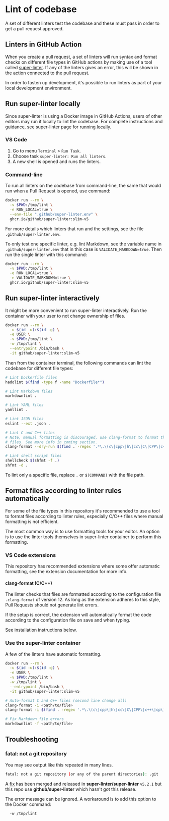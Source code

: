 # Lint of codebase

A set of different linters test the codebase and these must pass in order to
get a pull request approved.

## Linters in GitHub Action

When you create a pull request, a set of linters will run syntax and format
checks on different file types in GitHub actions by making use of a tool called
[super-linter](https://github.com/github/super-linter). If any of the linters
gives an error, this will be shown in the action connected to the pull request.

In order to fasten up development, it's possible to run linters as part of your
local development environment.

## Run super-linter locally

Since super-linter is using a Docker image in GitHub Actions, users of other
editors may run it locally to lint the codebase. For complete instructions and
guidance, see super-linter page for [running
locally](https://github.com/github/super-linter/blob/main/docs/run-linter-locally.md).

### VS Code

1. Go to menu `Terminal` > `Run Task`.
1. Choose task `super-linter: Run all linters`.
1. A new shell is opened and runs the linters.

### Command-line

To run all linters on the codebase from command-line, the same that would run
when a Pull Request is opened, use command:

```sh
docker run --rm \
  -v $PWD:/tmp/lint \
  -e RUN_LOCAL=true \
  --env-file ".github/super-linter.env" \
  ghcr.io/github/super-linter:slim-v5
```

For more details which linters that run and the settings, see the file
`.github/super-linter.env`.

To only test one specific linter, e.g. lint Markdown, see the variable name in
`.github/super-linter.env` that in this case is `VALIDATE_MARKDOWN=true`. Then
run the single linter with this command:

```sh
docker run --rm \
  -v $PWD:/tmp/lint \
  -e RUN_LOCAL=true \
  -e VALIDATE_MARKDOWN=true \
  ghcr.io/github/super-linter:slim-v5
```

## Run super-linter interactively

It might be more convenient to run super-linter interactively. Run the container
with your user to not change ownership of files.

```sh
docker run --rm \
  -u $(id -u):$(id -g) \
  -e USER \
  -v $PWD:/tmp/lint \
  -w /tmp/lint \
  --entrypoint /bin/bash \
  -it github/super-linter:slim-v5
```

Then from the container terminal, the following commands can lint the codebase
for different file types:

```sh
# Lint Dockerfile files
hadolint $(find -type f -name "Dockerfile*")

# Lint Markdown files
markdownlint .

# Lint YAML files
yamllint .

# Lint JSON files
eslint --ext .json .

# Lint C and C++ files
# Note, manual formatting is discouraged, use clang-format to format these
# files. See more info in coming section.
clang-format --dry-run $(find . -regex '.*\.\(c\|cpp\|h\|cc\|C\|CPP\|c++\|cp\)$')

# Lint shell script files
shellcheck $(shfmt -f .)
shfmt -d .
```

To lint only a specific file, replace `.` or `$(COMMAND)` with the file path.

## Format files according to linter rules automatically

For some of the file types in this repository it's recommended to use a tool to
format files according to linter rules, especially C/C++ files where manual
formatting is not efficient.

The most common way is to use formatting tools for your editor. An option
is to use the linter tools themselves in super-linter container to perform this
formatting.

### VS Code extensions

This repository has recommended extensions where some offer automatic
formatting, see the extension documentation for more info.

#### clang-format (C/C++)

The linter checks that files are formatted according to the configuration file
`.clang-format` of version 12. As long as the extension adheres to this style,
Pull Requests should not generate lint errors.

If the setup is correct, the extension will automatically format the code
according to the configuration file on save and when typing.

See installation instructions below.

### Use the super-linter container

A few of the linters have automatic formatting.

```sh
docker run --rm \
  -u $(id -u):$(id -g) \
  -e USER \
  -v $PWD:/tmp/lint \
  -w /tmp/lint \
  --entrypoint /bin/bash \
  -it github/super-linter:slim-v5

# Auto-format C and C++ files (second line change all)
clang-format -i <path/to/file>
clang-format -i $(find . -regex '.*\.\(c\|cpp\|h\|cc\|C\|CPP\|c++\|cp\)$')

# Fix Markdown file errors
markdownlint -f <path/to/file>
```

## Troubleshooting

### fatal: not a git repository

You may see output like this repeated in many lines.

```sh
fatal: not a git repository (or any of the parent directories): .git
```

A [fix](https://github.com/super-linter/super-linter/pull/4348) has been merged
and released in **super-linter/super-linter** `v5.2.1` but this repo use
**github/super-linter** which hasn't got this release.

The error message can be ignored. A workaround is to add this option to the
Docker command:

```sh
  -w /tmp/lint
```
